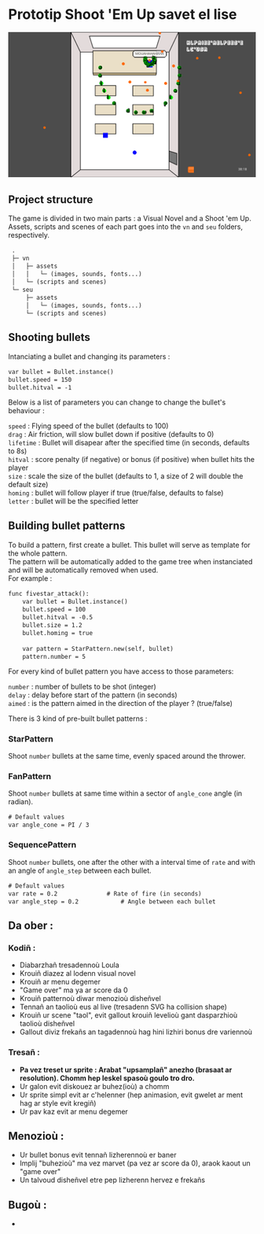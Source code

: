 # Prototip Shoot 'Em Up savet el lise

![Game screenshot](/ressources/screenshot_21-12-6.png)

## Project structure
The game is divided in two main parts : a Visual Novel and a Shoot 'em Up. \
Assets, scripts and scenes of each part goes into the `vn` and `seu` folders, respectively.

```
 .
 ├─ vn
 │   ├─ assets
 │   │   └─ (images, sounds, fonts...)
 │   └─ (scripts and scenes)
 └─ seu
     ├─ assets
     │   └─ (images, sounds, fonts...)
     └─ (scripts and scenes)
```

## Shooting bullets

Intanciating a bullet and changing its parameters :
```gdscript
var bullet = Bullet.instance()
bullet.speed = 150
bullet.hitval = -1
```

Below is a list of parameters you can change to change the bullet's behaviour :

`speed` : Flying speed of the bullet (defaults to 100) \
`drag` : Air friction, will slow bullet down if positive (defaults to 0) \
`lifetime` : Bullet will disapear after the specified time (in seconds, defaults to 8s) \
`hitval` : score penalty (if negative) or bonus (if positive) when bullet hits the player \
`size` : scale the size of the bullet (defaults to 1, a size of 2 will double the default size) \
`homing` : bullet will follow player if true (true/false, defaults to false) \
`letter` : bullet will be the specified letter

## Building bullet patterns

To build a pattern, first create a bullet. This bullet will serve as template for the whole pattern. \
The pattern will be automatically added to the game tree when instanciated and will be automatically removed when used. \
For example :

```gdscript
func fivestar_attack():
	var bullet = Bullet.instance()
	bullet.speed = 100
	bullet.hitval = -0.5
	bullet.size = 1.2
	bullet.homing = true
	
	var pattern = StarPattern.new(self, bullet)
	pattern.number = 5
```

For every kind of bullet pattern you have access to those parameters:

`number` : number of bullets to be shot (integer) \
`delay` : delay before start of the pattern (in seconds) \
`aimed` : is the pattern aimed in the direction of the player ? (true/false)

There is 3 kind of pre-built bullet patterns :

### StarPattern
Shoot `number` bullets at the same time, evenly spaced around the thrower.

### FanPattern
Shoot `number` bullets at same time within a sector of `angle_cone` angle (in radian).

```gdscript
# Default values
var angle_cone = PI / 3
```

### SequencePattern
Shoot `number` bullets, one after the other with a interval time of `rate` and with an angle of `angle_step` between each bullet.

```gdscript
# Default values
var rate = 0.2				# Rate of fire (in seconds)
var angle_step = 0.2			# Angle between each bullet
```

## Da ober :
### Kodiñ :
 * Diabarzhañ tresadennoù Loula
 * Krouiñ diazez al lodenn visual novel
 * Krouiñ ar menu degemer
 * "Game over" ma ya ar score da 0
 * Krouiñ patternoù diwar menozioù disheñvel
 * Tennañ an taolioù eus al live (tresadenn SVG ha collision shape)
 * Krouiñ ur scene "taol", evit gallout krouiñ levelioù gant dasparzhioù taolioù disheñvel
 * Gallout diviz frekañs an tagadennoù hag hini lizhiri bonus dre variennoù

### Tresañ :
 * **Pa vez treset ur sprite : Arabat "upsamplañ" anezho (brasaat ar resolution). Chomm hep leskel spasoù goulo tro dro.**
 * Ur galon evit diskouez ar buhez(ioù) a chomm
 * Ur sprite simpl evit ar c'helenner (hep animasion, evit gwelet ar ment hag ar style evit kregiñ)
 * Ur pav kaz evit ar menu degemer

## Menozioù :
 * Ur bullet bonus evit tennañ lizherennoù er baner
 * Implij "buhezioù" ma vez marvet (pa vez ar score da 0), araok kaout un "game over"
 * Un talvoud disheñvel etre pep lizherenn hervez e frekañs

## Bugoù :
 * 

